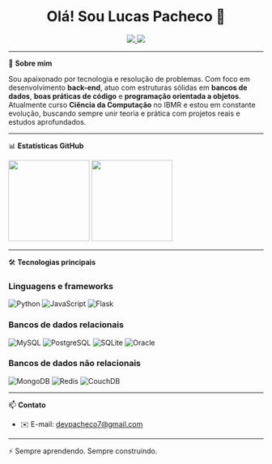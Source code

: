 <h1 align="center">Olá! Sou Lucas Pacheco 👋</h1>

<p align="center">
  <a href="https://www.linkedin.com/in/iamlucao" target="_blank">
    <img src="https://img.shields.io/badge/LinkedIn-0077B5?style=for-the-badge&logo=linkedin&logoColor=white" />
  </a>
  <a href="https://www.instagram.com/iamlucao" target="_blank">
    <img src="https://img.shields.io/badge/Instagram-E4405F?style=for-the-badge&logo=instagram&logoColor=white" />
  </a>
</p>

---

🚀 **Sobre mim**

Sou apaixonado por tecnologia e resolução de problemas. Com foco em desenvolvimento **back-end**, atuo com estruturas sólidas em **bancos de dados**, **boas práticas de código** e **programação orientada a objetos**.  
Atualmente curso **Ciência da Computação** no IBMR e estou em constante evolução, buscando sempre unir teoria e prática com projetos reais e estudos aprofundados.

---

📊 **Estatísticas GitHub**

<p align="left">
  <img height="160em" src="https://github-readme-stats.vercel.app/api?username=devlucasp&show_icons=true&theme=tokyonight" />
  <img height="160em" src="https://github-readme-stats.vercel.app/api/top-langs/?username=devlucasp&layout=compact&theme=tokyonight" />
</p>

---

🛠 **Tecnologias principais**

### Linguagens e frameworks
![Python](https://img.shields.io/badge/Python-14354C?style=for-the-badge&logo=python&logoColor=white)
![JavaScript](https://img.shields.io/badge/JavaScript-F7DF1E?style=for-the-badge&logo=javascript&logoColor=black)
![Flask](https://img.shields.io/badge/Flask-000000?style=for-the-badge&logo=flask&logoColor=white)

### Bancos de dados relacionais
![MySQL](https://img.shields.io/badge/MySQL-0D1117?style=for-the-badge&logo=mysql&logoColor=white)
![PostgreSQL](https://img.shields.io/badge/PostgreSQL-336791?style=for-the-badge&logo=postgresql&logoColor=white)
![SQLite](https://img.shields.io/badge/SQLite-07405E?style=for-the-badge&logo=sqlite&logoColor=white)
![Oracle](https://img.shields.io/badge/Oracle_DB-F80000?style=for-the-badge&logo=oracle&logoColor=white)

### Bancos de dados não relacionais
![MongoDB](https://img.shields.io/badge/MongoDB-4EA94B?style=for-the-badge&logo=mongodb&logoColor=white)
![Redis](https://img.shields.io/badge/Redis-DC382D?style=for-the-badge&logo=redis&logoColor=white)
![CouchDB](https://img.shields.io/badge/CouchDB-EF1A1A?style=for-the-badge&logo=apachecouchdb&logoColor=white)

---

📫 **Contato**

- ✉️ E-mail: devpacheco7@gmail.com   

---

⚡ Sempre aprendendo. Sempre construindo.
